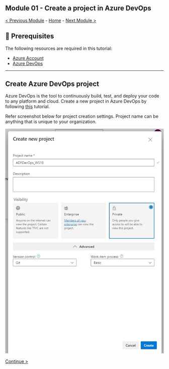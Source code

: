 **Module 01 - Create a project in Azure DevOps**
---------------------------------------------------------------------------------------------------------------------------------------------------------

[< Previous Module](module00.md) - [Home](Readme.md) - [Next Module >](module02.md)

🤔 Prerequisites
---------------------------------------------------------------------------------------------------------------------------------------------------------
The following resources are required in this tutorial:

+ [Azure Account](https://azure.microsoft.com/en-us/free/)
+ [Azure DevOps](https://azure.microsoft.com/en-us/products/devops/)
---------------------------------------------------------------------------------------------------------------------------------------------------------

**Create Azure DevOps project**
---------------------------------------------------------------------------------------------------------------------------------------------------------

Azure DevOps is the tool to continuously build, test, and deploy your code to any platform and cloud. Create a new project in Azure DevOps by following [this](https://learn.microsoft.com/en-us/azure/devops/organizations/projects/create-project?view=azure-devops&tabs=browser&viewFallbackFrom=vsts) tutorial.

Refer screenshot below for project creation settings. Project name can be anything that is unique to your organization.

![screenshot](https://github.com/swmannepalli/Azure-Data-Factory-CI-CD/blob/9f220b0e02a3fdabdd2683012b131aa1c6a7c007/Files/DevOps_Create_Project.jpg)

[Continue >](module02.md)
